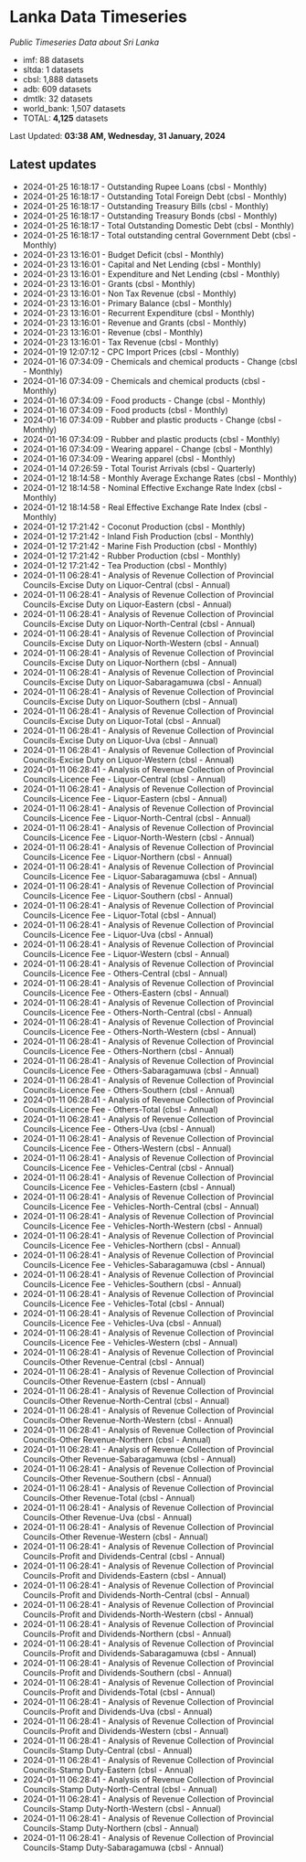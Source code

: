 # Lanka Data Timeseries
*Public Timeseries Data about Sri Lanka*

* imf: 88 datasets
* sltda: 1 datasets
* cbsl: 1,888 datasets
* adb: 609 datasets
* dmtlk: 32 datasets
* world_bank: 1,507 datasets
* TOTAL: **4,125** datasets

Last Updated: **03:38 AM, Wednesday, 31 January, 2024**

## Latest updates

* 2024-01-25 16:18:17 - Outstanding Rupee Loans (cbsl - Monthly)
* 2024-01-25 16:18:17 - Outstanding Total Foreign Debt (cbsl - Monthly)
* 2024-01-25 16:18:17 - Outstanding Treasury Bills (cbsl - Monthly)
* 2024-01-25 16:18:17 - Outstanding Treasury Bonds (cbsl - Monthly)
* 2024-01-25 16:18:17 - Total Outstanding Domestic Debt (cbsl - Monthly)
* 2024-01-25 16:18:17 - Total outstanding central Government Debt (cbsl - Monthly)
* 2024-01-23 13:16:01 - Budget Deficit (cbsl - Monthly)
* 2024-01-23 13:16:01 - Capital and Net Lending (cbsl - Monthly)
* 2024-01-23 13:16:01 - Expenditure and Net Lending (cbsl - Monthly)
* 2024-01-23 13:16:01 - Grants (cbsl - Monthly)
* 2024-01-23 13:16:01 - Non Tax Revenue (cbsl - Monthly)
* 2024-01-23 13:16:01 - Primary Balance (cbsl - Monthly)
* 2024-01-23 13:16:01 - Recurrent Expenditure (cbsl - Monthly)
* 2024-01-23 13:16:01 - Revenue and Grants (cbsl - Monthly)
* 2024-01-23 13:16:01 - Revenue (cbsl - Monthly)
* 2024-01-23 13:16:01 - Tax Revenue (cbsl - Monthly)
* 2024-01-19 12:07:12 - CPC Import Prices (cbsl - Monthly)
* 2024-01-16 07:34:09 - Chemicals and chemical products - Change (cbsl - Monthly)
* 2024-01-16 07:34:09 - Chemicals and chemical products (cbsl - Monthly)
* 2024-01-16 07:34:09 - Food products - Change (cbsl - Monthly)
* 2024-01-16 07:34:09 - Food products (cbsl - Monthly)
* 2024-01-16 07:34:09 - Rubber and plastic products - Change (cbsl - Monthly)
* 2024-01-16 07:34:09 - Rubber and plastic products (cbsl - Monthly)
* 2024-01-16 07:34:09 - Wearing apparel - Change (cbsl - Monthly)
* 2024-01-16 07:34:09 - Wearing apparel (cbsl - Monthly)
* 2024-01-14 07:26:59 - Total Tourist Arrivals (cbsl - Quarterly)
* 2024-01-12 18:14:58 - Monthly Average Exchange Rates (cbsl - Monthly)
* 2024-01-12 18:14:58 - Nominal Effective Exchange Rate Index (cbsl - Monthly)
* 2024-01-12 18:14:58 - Real Effective Exchange Rate Index (cbsl - Monthly)
* 2024-01-12 17:21:42 - Coconut Production (cbsl - Monthly)
* 2024-01-12 17:21:42 - Inland Fish Production (cbsl - Monthly)
* 2024-01-12 17:21:42 - Marine Fish Production (cbsl - Monthly)
* 2024-01-12 17:21:42 - Rubber Production (cbsl - Monthly)
* 2024-01-12 17:21:42 - Tea Production (cbsl - Monthly)
* 2024-01-11 06:28:41 - Analysis of Revenue Collection of Provincial Councils-Excise Duty on Liquor-Central (cbsl - Annual)
* 2024-01-11 06:28:41 - Analysis of Revenue Collection of Provincial Councils-Excise Duty on Liquor-Eastern (cbsl - Annual)
* 2024-01-11 06:28:41 - Analysis of Revenue Collection of Provincial Councils-Excise Duty on Liquor-North-Central (cbsl - Annual)
* 2024-01-11 06:28:41 - Analysis of Revenue Collection of Provincial Councils-Excise Duty on Liquor-North-Western (cbsl - Annual)
* 2024-01-11 06:28:41 - Analysis of Revenue Collection of Provincial Councils-Excise Duty on Liquor-Northern (cbsl - Annual)
* 2024-01-11 06:28:41 - Analysis of Revenue Collection of Provincial Councils-Excise Duty on Liquor-Sabaragamuwa (cbsl - Annual)
* 2024-01-11 06:28:41 - Analysis of Revenue Collection of Provincial Councils-Excise Duty on Liquor-Southern (cbsl - Annual)
* 2024-01-11 06:28:41 - Analysis of Revenue Collection of Provincial Councils-Excise Duty on Liquor-Total (cbsl - Annual)
* 2024-01-11 06:28:41 - Analysis of Revenue Collection of Provincial Councils-Excise Duty on Liquor-Uva (cbsl - Annual)
* 2024-01-11 06:28:41 - Analysis of Revenue Collection of Provincial Councils-Excise Duty on Liquor-Western (cbsl - Annual)
* 2024-01-11 06:28:41 - Analysis of Revenue Collection of Provincial Councils-Licence Fee - Liquor-Central (cbsl - Annual)
* 2024-01-11 06:28:41 - Analysis of Revenue Collection of Provincial Councils-Licence Fee - Liquor-Eastern (cbsl - Annual)
* 2024-01-11 06:28:41 - Analysis of Revenue Collection of Provincial Councils-Licence Fee - Liquor-North-Central (cbsl - Annual)
* 2024-01-11 06:28:41 - Analysis of Revenue Collection of Provincial Councils-Licence Fee - Liquor-North-Western (cbsl - Annual)
* 2024-01-11 06:28:41 - Analysis of Revenue Collection of Provincial Councils-Licence Fee - Liquor-Northern (cbsl - Annual)
* 2024-01-11 06:28:41 - Analysis of Revenue Collection of Provincial Councils-Licence Fee - Liquor-Sabaragamuwa (cbsl - Annual)
* 2024-01-11 06:28:41 - Analysis of Revenue Collection of Provincial Councils-Licence Fee - Liquor-Southern (cbsl - Annual)
* 2024-01-11 06:28:41 - Analysis of Revenue Collection of Provincial Councils-Licence Fee - Liquor-Total (cbsl - Annual)
* 2024-01-11 06:28:41 - Analysis of Revenue Collection of Provincial Councils-Licence Fee - Liquor-Uva (cbsl - Annual)
* 2024-01-11 06:28:41 - Analysis of Revenue Collection of Provincial Councils-Licence Fee - Liquor-Western (cbsl - Annual)
* 2024-01-11 06:28:41 - Analysis of Revenue Collection of Provincial Councils-Licence Fee - Others-Central (cbsl - Annual)
* 2024-01-11 06:28:41 - Analysis of Revenue Collection of Provincial Councils-Licence Fee - Others-Eastern (cbsl - Annual)
* 2024-01-11 06:28:41 - Analysis of Revenue Collection of Provincial Councils-Licence Fee - Others-North-Central (cbsl - Annual)
* 2024-01-11 06:28:41 - Analysis of Revenue Collection of Provincial Councils-Licence Fee - Others-North-Western (cbsl - Annual)
* 2024-01-11 06:28:41 - Analysis of Revenue Collection of Provincial Councils-Licence Fee - Others-Northern (cbsl - Annual)
* 2024-01-11 06:28:41 - Analysis of Revenue Collection of Provincial Councils-Licence Fee - Others-Sabaragamuwa (cbsl - Annual)
* 2024-01-11 06:28:41 - Analysis of Revenue Collection of Provincial Councils-Licence Fee - Others-Southern (cbsl - Annual)
* 2024-01-11 06:28:41 - Analysis of Revenue Collection of Provincial Councils-Licence Fee - Others-Total (cbsl - Annual)
* 2024-01-11 06:28:41 - Analysis of Revenue Collection of Provincial Councils-Licence Fee - Others-Uva (cbsl - Annual)
* 2024-01-11 06:28:41 - Analysis of Revenue Collection of Provincial Councils-Licence Fee - Others-Western (cbsl - Annual)
* 2024-01-11 06:28:41 - Analysis of Revenue Collection of Provincial Councils-Licence Fee - Vehicles-Central (cbsl - Annual)
* 2024-01-11 06:28:41 - Analysis of Revenue Collection of Provincial Councils-Licence Fee - Vehicles-Eastern (cbsl - Annual)
* 2024-01-11 06:28:41 - Analysis of Revenue Collection of Provincial Councils-Licence Fee - Vehicles-North-Central (cbsl - Annual)
* 2024-01-11 06:28:41 - Analysis of Revenue Collection of Provincial Councils-Licence Fee - Vehicles-North-Western (cbsl - Annual)
* 2024-01-11 06:28:41 - Analysis of Revenue Collection of Provincial Councils-Licence Fee - Vehicles-Northern (cbsl - Annual)
* 2024-01-11 06:28:41 - Analysis of Revenue Collection of Provincial Councils-Licence Fee - Vehicles-Sabaragamuwa (cbsl - Annual)
* 2024-01-11 06:28:41 - Analysis of Revenue Collection of Provincial Councils-Licence Fee - Vehicles-Southern (cbsl - Annual)
* 2024-01-11 06:28:41 - Analysis of Revenue Collection of Provincial Councils-Licence Fee - Vehicles-Total (cbsl - Annual)
* 2024-01-11 06:28:41 - Analysis of Revenue Collection of Provincial Councils-Licence Fee - Vehicles-Uva (cbsl - Annual)
* 2024-01-11 06:28:41 - Analysis of Revenue Collection of Provincial Councils-Licence Fee - Vehicles-Western (cbsl - Annual)
* 2024-01-11 06:28:41 - Analysis of Revenue Collection of Provincial Councils-Other Revenue-Central (cbsl - Annual)
* 2024-01-11 06:28:41 - Analysis of Revenue Collection of Provincial Councils-Other Revenue-Eastern (cbsl - Annual)
* 2024-01-11 06:28:41 - Analysis of Revenue Collection of Provincial Councils-Other Revenue-North-Central (cbsl - Annual)
* 2024-01-11 06:28:41 - Analysis of Revenue Collection of Provincial Councils-Other Revenue-North-Western (cbsl - Annual)
* 2024-01-11 06:28:41 - Analysis of Revenue Collection of Provincial Councils-Other Revenue-Northern (cbsl - Annual)
* 2024-01-11 06:28:41 - Analysis of Revenue Collection of Provincial Councils-Other Revenue-Sabaragamuwa (cbsl - Annual)
* 2024-01-11 06:28:41 - Analysis of Revenue Collection of Provincial Councils-Other Revenue-Southern (cbsl - Annual)
* 2024-01-11 06:28:41 - Analysis of Revenue Collection of Provincial Councils-Other Revenue-Total (cbsl - Annual)
* 2024-01-11 06:28:41 - Analysis of Revenue Collection of Provincial Councils-Other Revenue-Uva (cbsl - Annual)
* 2024-01-11 06:28:41 - Analysis of Revenue Collection of Provincial Councils-Other Revenue-Western (cbsl - Annual)
* 2024-01-11 06:28:41 - Analysis of Revenue Collection of Provincial Councils-Profit and Dividends-Central (cbsl - Annual)
* 2024-01-11 06:28:41 - Analysis of Revenue Collection of Provincial Councils-Profit and Dividends-Eastern (cbsl - Annual)
* 2024-01-11 06:28:41 - Analysis of Revenue Collection of Provincial Councils-Profit and Dividends-North-Central (cbsl - Annual)
* 2024-01-11 06:28:41 - Analysis of Revenue Collection of Provincial Councils-Profit and Dividends-North-Western (cbsl - Annual)
* 2024-01-11 06:28:41 - Analysis of Revenue Collection of Provincial Councils-Profit and Dividends-Northern (cbsl - Annual)
* 2024-01-11 06:28:41 - Analysis of Revenue Collection of Provincial Councils-Profit and Dividends-Sabaragamuwa (cbsl - Annual)
* 2024-01-11 06:28:41 - Analysis of Revenue Collection of Provincial Councils-Profit and Dividends-Southern (cbsl - Annual)
* 2024-01-11 06:28:41 - Analysis of Revenue Collection of Provincial Councils-Profit and Dividends-Total (cbsl - Annual)
* 2024-01-11 06:28:41 - Analysis of Revenue Collection of Provincial Councils-Profit and Dividends-Uva (cbsl - Annual)
* 2024-01-11 06:28:41 - Analysis of Revenue Collection of Provincial Councils-Profit and Dividends-Western (cbsl - Annual)
* 2024-01-11 06:28:41 - Analysis of Revenue Collection of Provincial Councils-Stamp Duty-Central (cbsl - Annual)
* 2024-01-11 06:28:41 - Analysis of Revenue Collection of Provincial Councils-Stamp Duty-Eastern (cbsl - Annual)
* 2024-01-11 06:28:41 - Analysis of Revenue Collection of Provincial Councils-Stamp Duty-North-Central (cbsl - Annual)
* 2024-01-11 06:28:41 - Analysis of Revenue Collection of Provincial Councils-Stamp Duty-North-Western (cbsl - Annual)
* 2024-01-11 06:28:41 - Analysis of Revenue Collection of Provincial Councils-Stamp Duty-Northern (cbsl - Annual)
* 2024-01-11 06:28:41 - Analysis of Revenue Collection of Provincial Councils-Stamp Duty-Sabaragamuwa (cbsl - Annual)